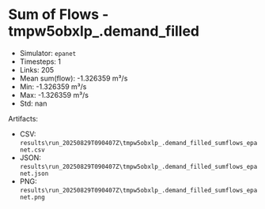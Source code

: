 # Sum of Flows - tmpw5obxlp_.demand_filled

- Simulator: `epanet`
- Timesteps: 1
- Links: 205
- Mean sum(flow): -1.326359 m³/s
- Min: -1.326359 m³/s
- Max: -1.326359 m³/s
- Std: nan

Artifacts:
- CSV: `results\run_20250829T090407Z\tmpw5obxlp_.demand_filled_sumflows_epanet.csv`
- JSON: `results\run_20250829T090407Z\tmpw5obxlp_.demand_filled_sumflows_epanet.json`
- PNG: `results\run_20250829T090407Z\tmpw5obxlp_.demand_filled_sumflows_epanet.png`